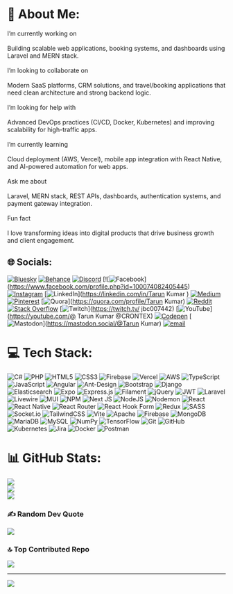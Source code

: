 # 💫 About Me:
I’m currently working on<br><br>Building scalable web applications, booking systems, and dashboards using Laravel and MERN stack.<br><br>I’m looking to collaborate on<br><br>Modern SaaS platforms, CRM solutions, and travel/booking applications that need clean architecture and strong backend logic.<br><br>I’m looking for help with<br><br>Advanced DevOps practices (CI/CD, Docker, Kubernetes) and improving scalability for high-traffic apps.<br><br>I’m currently learning<br><br>Cloud deployment (AWS, Vercel), mobile app integration with React Native, and AI-powered automation for web apps.<br><br>Ask me about<br><br>Laravel, MERN stack, REST APIs, dashboards, authentication systems, and payment gateway integration.<br><br>Fun fact<br><br>I love transforming ideas into digital products that drive business growth and client engagement.


## 🌐 Socials:
[![Bluesky](https://img.shields.io/badge/bluesky-0285FF?style=for-the-badge&logo=bluesky&logoColor=%23FFFFFF)](https://bsky.app/profile/crontex123.bsky.social) [![Behance](https://img.shields.io/badge/Behance-1769ff?logo=behance&logoColor=white)](https://behance.net/tarunkumar517) [![Discord](https://img.shields.io/badge/Discord-%237289DA.svg?logo=discord&logoColor=white)](https://discord.gg/https://discord.gg/F255TVck) [![![Facebook](https://img.shields.io/badge/Facebook-%231877F2.svg?logo=Facebook&logoColor=white)] (https://www.facebook.com/profile.php?id=100074082405445) [![Instagram](https://img.shields.io/badge/Instagram-%23E4405F.svg?logo=Instagram&logoColor=white)](https://instagram.com/crontex__) [![LinkedIn](https://img.shields.io/badge/LinkedIn-%230077B5.svg?logo=linkedin&logoColor=white)](https://linkedin.com/in/Tarun Kumar ) [![Medium](https://img.shields.io/badge/Medium-12100E?logo=medium&logoColor=white)](https://medium.com/@@crontex123) [![Pinterest](https://img.shields.io/badge/Pinterest-%23E60023.svg?logo=Pinterest&logoColor=white)](https://pinterest.com/crontex123) [![Quora](https://img.shields.io/badge/Quora-%23B92B27.svg?logo=Quora&logoColor=white)](https://quora.com/profile/Tarun Kumar) [![Reddit](https://img.shields.io/badge/Reddit-%23FF4500.svg?logo=Reddit&logoColor=white)](https://reddit.com/user/u/Little-Respect608) [![Stack Overflow](https://img.shields.io/badge/-Stackoverflow-FE7A16?logo=stack-overflow&logoColor=white)](https://stackoverflow.com/users/22290346) [![Twitch](https://img.shields.io/badge/Twitch-%239146FF.svg?logo=Twitch&logoColor=white)](https://twitch.tv/ jbc007442) [![YouTube](https://img.shields.io/badge/YouTube-%23FF0000.svg?logo=YouTube&logoColor=white)](https://youtube.com/@ Tarun Kumar @CRONTEX) [![Codepen](https://img.shields.io/badge/Codepen-000000?logo=codepen&logoColor=white)](https://codepen.io/https://codepen.io/jbc007442) [![Mastodon](https://img.shields.io/badge/-MASTODON-%232B90D9?logo=mastodon&logoColor=white)](https://mastodon.social/@Tarun Kumar) [![email](https://img.shields.io/badge/Email-D14836?logo=gmail&logoColor=white)](mailto:crontex123@gmail.com) 

# 💻 Tech Stack:
![C#](https://img.shields.io/badge/c%23-%23239120.svg?style=for-the-badge&logo=csharp&logoColor=white) ![PHP](https://img.shields.io/badge/php-%23777BB4.svg?style=for-the-badge&logo=php&logoColor=white) ![HTML5](https://img.shields.io/badge/html5-%23E34F26.svg?style=for-the-badge&logo=html5&logoColor=white) ![CSS3](https://img.shields.io/badge/css3-%231572B6.svg?style=for-the-badge&logo=css3&logoColor=white) ![Firebase](https://img.shields.io/badge/firebase-%23039BE5.svg?style=for-the-badge&logo=firebase) ![Vercel](https://img.shields.io/badge/vercel-%23000000.svg?style=for-the-badge&logo=vercel&logoColor=white) ![AWS](https://img.shields.io/badge/AWS-%23FF9900.svg?style=for-the-badge&logo=amazon-aws&logoColor=white) ![TypeScript](https://img.shields.io/badge/typescript-%23007ACC.svg?style=for-the-badge&logo=typescript&logoColor=white) ![JavaScript](https://img.shields.io/badge/javascript-%23323330.svg?style=for-the-badge&logo=javascript&logoColor=%23F7DF1E) ![Angular](https://img.shields.io/badge/angular-%23DD0031.svg?style=for-the-badge&logo=angular&logoColor=white) ![Ant-Design](https://img.shields.io/badge/-AntDesign-%230170FE?style=for-the-badge&logo=ant-design&logoColor=white) ![Bootstrap](https://img.shields.io/badge/bootstrap-%238511FA.svg?style=for-the-badge&logo=bootstrap&logoColor=white) ![Django](https://img.shields.io/badge/django-%23092E20.svg?style=for-the-badge&logo=django&logoColor=white) ![Elasticsearch](https://img.shields.io/badge/elasticsearch-%230377CC.svg?style=for-the-badge&logo=elasticsearch&logoColor=white) ![Expo](https://img.shields.io/badge/expo-1C1E24?style=for-the-badge&logo=expo&logoColor=#D04A37) ![Express.js](https://img.shields.io/badge/express.js-%23404d59.svg?style=for-the-badge&logo=express&logoColor=%2361DAFB) ![Filament](https://img.shields.io/badge/Filament-FFAA00?style=for-the-badge&logoColor=%23000000) ![jQuery](https://img.shields.io/badge/jquery-%230769AD.svg?style=for-the-badge&logo=jquery&logoColor=white) ![JWT](https://img.shields.io/badge/JWT-black?style=for-the-badge&logo=JSON%20web%20tokens) ![Laravel](https://img.shields.io/badge/laravel-%23FF2D20.svg?style=for-the-badge&logo=laravel&logoColor=white) ![Livewire](https://img.shields.io/badge/livewire-%234e56a6.svg?style=for-the-badge&logo=livewire&logoColor=white) ![MUI](https://img.shields.io/badge/MUI-%230081CB.svg?style=for-the-badge&logo=mui&logoColor=white) ![NPM](https://img.shields.io/badge/NPM-%23CB3837.svg?style=for-the-badge&logo=npm&logoColor=white) ![Next JS](https://img.shields.io/badge/Next-black?style=for-the-badge&logo=next.js&logoColor=white) ![NodeJS](https://img.shields.io/badge/node.js-6DA55F?style=for-the-badge&logo=node.js&logoColor=white) ![Nodemon](https://img.shields.io/badge/NODEMON-%23323330.svg?style=for-the-badge&logo=nodemon&logoColor=%BBDEAD) ![React](https://img.shields.io/badge/react-%2320232a.svg?style=for-the-badge&logo=react&logoColor=%2361DAFB) ![React Native](https://img.shields.io/badge/react_native-%2320232a.svg?style=for-the-badge&logo=react&logoColor=%2361DAFB) ![React Router](https://img.shields.io/badge/React_Router-CA4245?style=for-the-badge&logo=react-router&logoColor=white) ![React Hook Form](https://img.shields.io/badge/React%20Hook%20Form-%23EC5990.svg?style=for-the-badge&logo=reacthookform&logoColor=white) ![Redux](https://img.shields.io/badge/redux-%23593d88.svg?style=for-the-badge&logo=redux&logoColor=white) ![SASS](https://img.shields.io/badge/SASS-hotpink.svg?style=for-the-badge&logo=SASS&logoColor=white) ![Socket.io](https://img.shields.io/badge/Socket.io-black?style=for-the-badge&logo=socket.io&badgeColor=010101) ![TailwindCSS](https://img.shields.io/badge/tailwindcss-%2338B2AC.svg?style=for-the-badge&logo=tailwind-css&logoColor=white) ![Vite](https://img.shields.io/badge/vite-%23646CFF.svg?style=for-the-badge&logo=vite&logoColor=white) ![Apache](https://img.shields.io/badge/apache-%23D42029.svg?style=for-the-badge&logo=apache&logoColor=white) ![Firebase](https://img.shields.io/badge/firebase-a08021?style=for-the-badge&logo=firebase&logoColor=ffcd34) ![MongoDB](https://img.shields.io/badge/MongoDB-%234ea94b.svg?style=for-the-badge&logo=mongodb&logoColor=white) ![MariaDB](https://img.shields.io/badge/MariaDB-003545?style=for-the-badge&logo=mariadb&logoColor=white) ![MySQL](https://img.shields.io/badge/mysql-4479A1.svg?style=for-the-badge&logo=mysql&logoColor=white) ![NumPy](https://img.shields.io/badge/numpy-%23013243.svg?style=for-the-badge&logo=numpy&logoColor=white) ![TensorFlow](https://img.shields.io/badge/TensorFlow-%23FF6F00.svg?style=for-the-badge&logo=TensorFlow&logoColor=white) ![Git](https://img.shields.io/badge/git-%23F05033.svg?style=for-the-badge&logo=git&logoColor=white) ![GitHub](https://img.shields.io/badge/github-%23121011.svg?style=for-the-badge&logo=github&logoColor=white) ![Kubernetes](https://img.shields.io/badge/kubernetes-%23326ce5.svg?style=for-the-badge&logo=kubernetes&logoColor=white) ![Jira](https://img.shields.io/badge/jira-%230A0FFF.svg?style=for-the-badge&logo=jira&logoColor=white) ![Docker](https://img.shields.io/badge/docker-%230db7ed.svg?style=for-the-badge&logo=docker&logoColor=white) ![Postman](https://img.shields.io/badge/Postman-FF6C37?style=for-the-badge&logo=postman&logoColor=white)
# 📊 GitHub Stats:
![](https://github-readme-stats.vercel.app/api?username=jbc007442&theme=dark&hide_border=false&include_all_commits=true&count_private=false)<br/>
![](https://nirzak-streak-stats.vercel.app/?user=jbc007442&theme=dark&hide_border=false)<br/>
![](https://github-readme-stats.vercel.app/api/top-langs/?username=jbc007442&theme=dark&hide_border=false&include_all_commits=true&count_private=false&layout=compact)

### ✍️ Random Dev Quote
![](https://quotes-github-readme.vercel.app/api?type=horizontal&theme=radical)

### 🔝 Top Contributed Repo
![](https://github-contributor-stats.vercel.app/api?username=jbc007442&limit=5&theme=dark&combine_all_yearly_contributions=true)

---
[![](https://visitcount.itsvg.in/api?id=jbc007442&icon=0&color=0)](https://visitcount.itsvg.in)

<!-- Proudly created with GPRM ( https://gprm.itsvg.in ) -->
